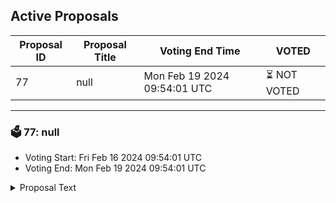 ## Active Proposals

| Proposal ID | Proposal Title | Voting End Time | VOTED |
|-------------|----------------|-----------------|-------|
| 77 | null | Mon Feb 19 2024 09:54:01 UTC | ⏳ NOT VOTED |

---

### 🗳 77: null
- Voting Start: Fri Feb 16 2024 09:54:01 UTC
- Voting End: Mon Feb 19 2024 09:54:01 UTC

<details>
<summary>Proposal Text</summary>
 
null
</details>

